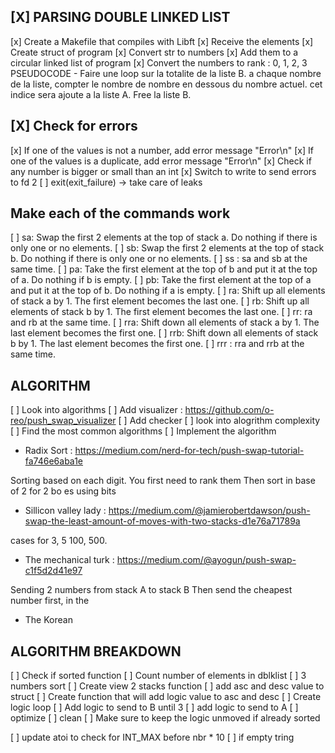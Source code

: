 ## [X] PARSING DOUBLE LINKED LIST

[x] Create a Makefile that compiles with Libft 
[x] Receive the elements
[x] Create struct of program
[x] Convert str to numbers
[x] Add them to a circular linked list of program
[x] Convert the numbers to rank : 0, 1, 2, 3
	PSEUDOCODE
	- Faire une loop sur la totalite de la liste B.
	a chaque nombre de la liste, compter le nombre de nombre en dessous du nombre actuel. cet indice sera ajoute a la liste A. 
	Free la liste B.

## [X] Check for errors

[x] If one of the values is not a number, add error message "Error\n"
[x] If one of the values is a duplicate, add error message "Error\n"
[x] Check if any number is bigger or small than an int
[x] Switch to write to send errors to fd 2
[ ] exit(exit_failure) -> take care of leaks

## Make each of the commands work

[ ] sa: Swap the first 2 elements at the top of stack a.
	Do nothing if there is only one or no elements.
[ ] sb: Swap the first 2 elements at the top of stack b.
	Do nothing if there is only one or no elements.
[ ] ss : sa and sb at the same time.
[ ] pa: Take the first element at the top of b and put it at the top of a.
	Do nothing if b is empty.
[ ] pb: Take the first element at the top of a and put it at the top of b.
	Do nothing if a is empty.
[ ] ra: Shift up all elements of stack a by 1.
	The first element becomes the last one.
[ ] rb: Shift up all elements of stack b by 1.
	The first element becomes the last one.
[ ] rr: ra and rb at the same time.
[ ] rra: Shift down all elements of stack a by 1.
	The last element becomes the first one.
[ ]	rrb: Shift down all elements of stack b by 1.
	The last element becomes the first one.
[ ] rrr : rra and rrb at the same time.

## ALGORITHM

[ ] Look into algorithms
[ ] Add visualizer : https://github.com/o-reo/push_swap_visualizer
[ ] Add checker
[ ] look into alogrithm complexity
[ ] Find the most common algorithms
[ ] Implement the algorithm

- Radix Sort : https://medium.com/nerd-for-tech/push-swap-tutorial-fa746e6aba1e

Sorting based on each digit. You first need to rank them
Then sort in base of 2 for 2 bo es using bits

- Sillicon valley lady : https://medium.com/@jamierobertdawson/push-swap-the-least-amount-of-moves-with-two-stacks-d1e76a71789a

cases for 3, 5 100, 500.

- The mechanical turk : https://medium.com/@ayogun/push-swap-c1f5d2d41e97

Sending 2 numbers from stack A to stack B
Then send the cheapest number first, in the 


- The Korean

## ALGORITHM BREAKDOWN

[ ] Check if sorted function
[ ] Count number of elements in dblklist
[ ] 3 numbers sort
[ ] Create view 2 stacks function
[ ] add asc and desc value to struct
[ ] Create function that will add logic value to asc and desc
[ ] Create logic loop
[ ] Add logic to send to B until 3
[ ] add logic to send to A
[ ] optimize
[ ] clean
[ ] Make sure to keep the logic unmoved if already sorted



[ ] update atoi to check for INT_MAX before nbr * 10
[ ] if empty tring